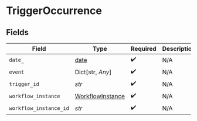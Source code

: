 # TriggerOccurrence


## Fields

| Field                                                                | Type                                                                 | Required                                                             | Description                                                          |
| -------------------------------------------------------------------- | -------------------------------------------------------------------- | -------------------------------------------------------------------- | -------------------------------------------------------------------- |
| `date_`                                                              | [date](https://docs.python.org/3/library/datetime.html#date-objects) | :heavy_check_mark:                                                   | N/A                                                                  |
| `event`                                                              | Dict[str, *Any*]                                                     | :heavy_check_mark:                                                   | N/A                                                                  |
| `trigger_id`                                                         | *str*                                                                | :heavy_check_mark:                                                   | N/A                                                                  |
| `workflow_instance`                                                  | [WorkflowInstance](../../models/shared/workflowinstance.md)          | :heavy_check_mark:                                                   | N/A                                                                  |
| `workflow_instance_id`                                               | *str*                                                                | :heavy_check_mark:                                                   | N/A                                                                  |